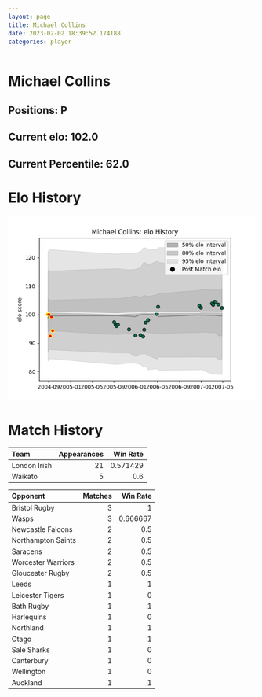 ```yaml
---  
layout: page  
title: Michael Collins  
date: 2023-02-02 18:39:52.174188  
categories: player  
---
```

# Michael Collins

## Positions: P

## Current elo: 102.0

## Current Percentile: 62.0

# Elo History


![elo history](history_MichaelCollins.png)
# Match History


| Team         |   Appearances |   Win Rate |
|:-------------|--------------:|-----------:|
| London Irish |            21 |   0.571429 |
| Waikato      |             5 |   0.6      |

| Opponent           |   Matches |   Win Rate |
|:-------------------|----------:|-----------:|
| Bristol Rugby      |         3 |   1        |
| Wasps              |         3 |   0.666667 |
| Newcastle Falcons  |         2 |   0.5      |
| Northampton Saints |         2 |   0.5      |
| Saracens           |         2 |   0.5      |
| Worcester Warriors |         2 |   0.5      |
| Gloucester Rugby   |         2 |   0.5      |
| Leeds              |         1 |   1        |
| Leicester Tigers   |         1 |   0        |
| Bath Rugby         |         1 |   1        |
| Harlequins         |         1 |   0        |
| Northland          |         1 |   1        |
| Otago              |         1 |   1        |
| Sale Sharks        |         1 |   0        |
| Canterbury         |         1 |   0        |
| Wellington         |         1 |   0        |
| Auckland           |         1 |   1        |